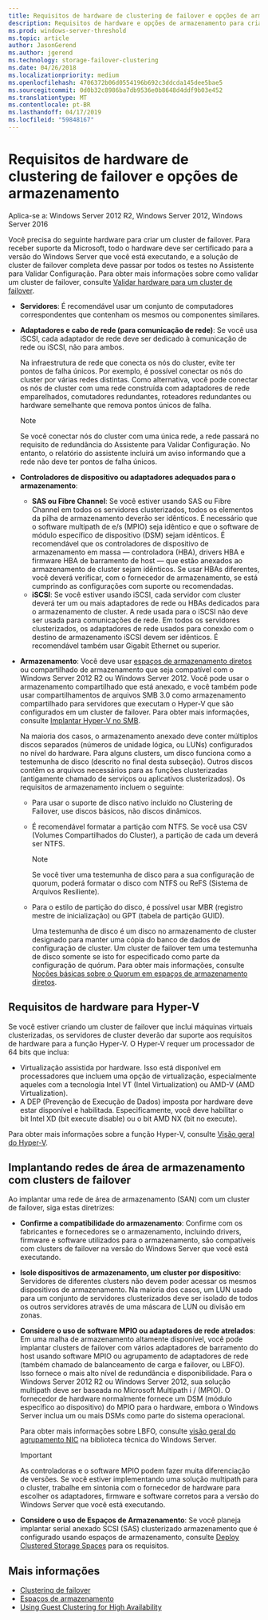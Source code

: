 ```yaml
---
title: Requisitos de hardware de clustering de failover e opções de armazenamento
description: Requisitos de hardware e opções de armazenamento para criar um cluster de failover.
ms.prod: windows-server-threshold
ms.topic: article
author: JasonGerend
ms.author: jgerend
ms.technology: storage-failover-clustering
ms.date: 04/26/2018
ms.localizationpriority: medium
ms.openlocfilehash: 4706372b06d0554196b692c3ddcda145dee5bae5
ms.sourcegitcommit: 0d0b32c8986ba7db9536e0b8648d4ddf9b03e452
ms.translationtype: MT
ms.contentlocale: pt-BR
ms.lasthandoff: 04/17/2019
ms.locfileid: "59848167"
---
```

# <a name="failover-clustering-hardware-requirements-and-storage-options"></a>Requisitos de hardware de clustering de failover e opções de armazenamento

Aplica-se a: Windows Server 2012 R2, Windows Server 2012, Windows Server 2016

Você precisa do seguinte hardware para criar um cluster de failover. Para receber suporte da Microsoft, todo o hardware deve ser certificado para a versão do Windows Server que você está executando, e a solução de cluster de failover completa deve passar por todos os testes no Assistente para Validar Configuração. Para obter mais informações sobre como validar um cluster de failover, consulte [Validar hardware para um cluster de failover](<https://docs.microsoft.com/previous-versions/windows/it-pro/windows-server-2012-r2-and-2012/jj134244(v%3dws.11)>).

- **Servidores**: É recomendável usar um conjunto de computadores correspondentes que contenham os mesmos ou componentes similares.
- **Adaptadores e cabo de rede (para comunicação de rede)**: Se você usa iSCSI, cada adaptador de rede deve ser dedicado à comunicação de rede ou iSCSI, não para ambos.

    Na infraestrutura de rede que conecta os nós do cluster, evite ter pontos de falha únicos. Por exemplo, é possível conectar os nós do cluster por várias redes distintas. Como alternativa, você pode conectar os nós de cluster com uma rede construída com adaptadores de rede emparelhados, comutadores redundantes, roteadores redundantes ou hardware semelhante que remova pontos únicos de falha.

    >[!NOTE]
    >Se você conectar nós do cluster com uma única rede, a rede passará no requisito de redundância do Assistente para Validar Configuração. No entanto, o relatório do assistente incluirá um aviso informando que a rede não deve ter pontos de falha únicos.

- **Controladores de dispositivo ou adaptadores adequados para o armazenamento**:

  - **SAS ou Fibre Channel**: Se você estiver usando SAS ou Fibre Channel em todos os servidores clusterizados, todos os elementos da pilha de armazenamento deverão ser idênticos. É necessário que o software multipath de e/s (MPIO) seja idêntico e que o software de módulo específico de dispositivo (DSM) sejam idênticos. É recomendável que os controladores de dispositivo de armazenamento em massa — controladora (HBA), drivers HBA e firmware HBA de barramento de host — que estão anexados ao armazenamento de cluster sejam idênticos. Se usar HBAs diferentes, você deverá verificar, com o fornecedor de armazenamento, se está cumprindo as configurações com suporte ou recomendadas.
  - **iSCSI**: Se você estiver usando iSCSI, cada servidor com cluster deverá ter um ou mais adaptadores de rede ou HBAs dedicados para o armazenamento de cluster. A rede usada para o iSCSI não deve ser usada para comunicações de rede. Em todos os servidores clusterizados, os adaptadores de rede usados para conexão com o destino de armazenamento iSCSI devem ser idênticos. É recomendável também usar Gigabit Ethernet ou superior.
- **Armazenamento**: Você deve usar [espaços de armazenamento diretos](../storage/storage-spaces/storage-spaces-direct-overview.md) ou compartilhado de armazenamento que seja compatível com o Windows Server 2012 R2 ou Windows Server 2012. Você pode usar o armazenamento compartilhado que está anexado, e você também pode usar compartilhamentos de arquivos SMB 3.0 como armazenamento compartilhado para servidores que executam o Hyper-V que são configurados em um cluster de failover. Para obter mais informações, consulte [Implantar Hyper-V no SMB](<https://docs.microsoft.com/previous-versions/windows/it-pro/windows-server-2012-r2-and-2012/jj134187(v%3dws.11)>).

    Na maioria dos casos, o armazenamento anexado deve conter múltiplos discos separados (números de unidade lógica, ou LUNs) configurados no nível do hardware. Para alguns clusters, um disco funciona como a testemunha de disco (descrito no final desta subseção). Outros discos contêm os arquivos necessários para as funções clusterizadas (antigamente chamado de serviços ou aplicativos clusterizados). Os requisitos de armazenamento incluem o seguinte:

  - Para usar o suporte de disco nativo incluído no Clustering de Failover, use discos básicos, não discos dinâmicos.
  - É recomendável formatar a partição com NTFS. Se você usa CSV (Volumes Compartilhados do Cluster), a partição de cada um deverá ser NTFS.

    >[!NOTE]
    >Se você tiver uma testemunha de disco para a sua configuração de quorum, poderá formatar o disco com NTFS ou ReFS (Sistema de Arquivos Resiliente).

  - Para o estilo de partição do disco, é possível usar MBR (registro mestre de inicialização) ou GPT (tabela de partição GUID).

    Uma testemunha de disco é um disco no armazenamento de cluster designado para manter uma cópia do banco de dados de configuração de cluster. Um cluster de failover tem uma testemunha de disco somente se isto for especificado como parte da configuração de quórum. Para obter mais informações, consulte [Noções básicas sobre o Quorum em espaços de armazenamento diretos](../storage/storage-spaces/understand-quorum.md).

## <a name="hardware-requirements-for-hyper-v"></a>Requisitos de hardware para Hyper-V

Se você estiver criando um cluster de failover que inclui máquinas virtuais clusterizadas, os servidores de cluster deverão dar suporte aos requisitos de hardware para a função Hyper-V. O Hyper-V requer um processador de 64 bits que inclua:

- Virtualização assistida por hardware. Isso está disponível em processadores que incluem uma opção de virtualização, especialmente aqueles com a tecnologia Intel VT (Intel Virtualization) ou AMD-V (AMD Virtualization).
- A DEP (Prevenção de Execução de Dados) imposta por hardware deve estar disponível e habilitada. Especificamente, você deve habilitar o bit Intel XD (bit execute disable) ou o bit AMD NX (bit no execute).

Para obter mais informações sobre a função Hyper-V, consulte [Visão geral do Hyper-V](<https://docs.microsoft.com/previous-versions/windows/it-pro/windows-server-2012-r2-and-2012/hh831531(v%3dws.11)>).

## <a name="deploying-storage-area-networks-with-failover-clusters"></a>Implantando redes de área de armazenamento com clusters de failover

Ao implantar uma rede de área de armazenamento (SAN) com um cluster de failover, siga estas diretrizes:

- **Confirme a compatibilidade do armazenamento**: Confirme com os fabricantes e fornecedores se o armazenamento, incluindo drivers, firmware e software utilizados para o armazenamento, são compatíveis com clusters de failover na versão do Windows Server que você está executando.
- **Isole dispositivos de armazenamento, um cluster por dispositivo**: Servidores de diferentes clusters não devem poder acessar os mesmos dispositivos de armazenamento. Na maioria dos casos, um LUN usado para um conjunto de servidores clusterizados deve ser isolado de todos os outros servidores através de uma máscara de LUN ou divisão em zonas.
- **Considere o uso de software MPIO ou adaptadores de rede atrelados**: Em uma malha de armazenamento altamente disponível, você pode implantar clusters de failover com vários adaptadores de barramento do host usando software MPIO ou agrupamento de adaptadores de rede (também chamado de balanceamento de carga e failover, ou LBFO). Isso fornece o mais alto nível de redundância e disponibilidade. Para o Windows Server 2012 R2 ou Windows Server 2012, sua solução multipath deve ser baseada no Microsoft Multipath i / (MPIO). O fornecedor de hardware normalmente fornece um DSM (módulo específico ao dispositivo) do MPIO para o hardware, embora o Windows Server inclua um ou mais DSMs como parte do sistema operacional.

    Para obter mais informações sobre LBFO, consulte [visão geral do agrupamento NIC](https://docs.microsoft.com/windows-server/networking/technologies/nic-teaming/nic-teaming) na biblioteca técnica do Windows Server.

    >[!IMPORTANT]
    >As controladoras e o software MPIO podem fazer muita diferenciação de versões. Se você estiver implementando uma solução multipath para o cluster, trabalhe em sintonia com o fornecedor de hardware para escolher os adaptadores, firmware e software corretos para a versão do Windows Server que você está executando.

- **Considere o uso de Espaços de Armazenamento**: Se você planeja implantar serial anexado SCSI (SAS) clusterizado armazenamento que é configurado usando espaços de armazenamento, consulte [Deploy Clustered Storage Spaces](<https://docs.microsoft.com/previous-versions/windows/it-pro/windows-server-2012-r2-and-2012/jj822937(v%3dws.11)>) para os requisitos.

## <a name="more-information"></a>Mais informações

- [Clustering de failover](failover-clustering.md)
- [Espaços de armazenamento](<https://docs.microsoft.com/previous-versions/windows/it-pro/windows-server-2012-r2-and-2012/hh831739(v%3dws.11)>)
- [Using Guest Clustering for High Availability](<https://docs.microsoft.com/previous-versions/windows/it-pro/windows-server-2012-r2-and-2012/dn440540(v%3dws.11)>)